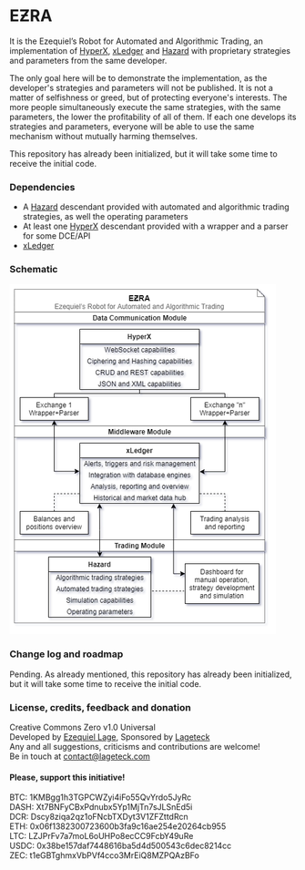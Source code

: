 # EƵRA

It is the Ezequiel’s Robot for Automated and Algorithmic Trading, an implementation of [HyperX](https://github.com/ezlage/HyperX), [xLedger](https://github.com/ezlage/xLedger) and [Hazard](https://github.com/ezlage/Hazard) with proprietary strategies and parameters from the same developer.

The only goal here will be to demonstrate the implementation, as the developer's strategies and parameters will not be published. It is not a matter of selfishness or greed, but of protecting everyone's interests. The more people simultaneously execute the same strategies, with the same parameters, the lower the profitability of all of them. If each one develops its strategies and parameters, everyone will be able to use the same mechanism without mutually harming themselves.

This repository has already been initialized, but it will take some time to receive the initial code.

### Dependencies

- A [Hazard](https://github.com/ezlage/Hazard) descendant provided with automated and algorithmic trading strategies, as well the operating parameters
- At least one [HyperX](https://github.com/ezlage/HyperX) descendant provided with a wrapper and a parser for some DCE/API
- [xLedger](https://github.com/ezlage/xLedger)

### Schematic

![Alt text](./schematic.png?raw=true "Schematic")

### Change log and roadmap

Pending. As already mentioned, this repository has already been initialized, but it will take some time to receive the initial code.

### License, credits, feedback and donation

Creative Commons Zero v1.0 Universal  
Developed by [Ezequiel Lage](https://twitter.com/ezlage), Sponsored by [Lageteck](https://lageteck.com)  
Any and all suggestions, criticisms and contributions are welcome!  
Be in touch at contact@lageteck.com  

#### Please, support this initiative!
BTC: 1KMBgg1h3TGPCWZyi4iFo55QvYrdo5JyRc  
DASH: Xt7BNFyCBxPdnubx5Yp1MjTn7sJLSnEd5i  
DCR: Dscy8ziqa2qz1oFNcbTXDyt3V1ZFZttdRcn  
ETH: 0x06f1382300723600b3fa9c16ae254e20264cb955  
LTC: LZJPrFv7a7moL6oUHPo8ecCC9FcbY49uRe  
USDC: 0x38be157daf7448616ba5d4d500543c6dec8214cc  
ZEC: t1eGBTghmxVbPVf4cco3MrEiQ8MZPQAzBFo  